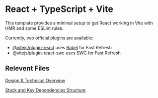 # React + TypeScript + Vite

This template provides a minimal setup to get React working in Vite with HMR and some ESLint rules.

Currently, two official plugins are available:

- [@vitejs/plugin-react](https://github.com/vitejs/vite-plugin-react/blob/main/packages/plugin-react) uses [Babel](https://babeljs.io/) for Fast Refresh
- [@vitejs/plugin-react-swc](https://github.com/vitejs/vite-plugin-react/blob/main/packages/plugin-react-swc) uses [SWC](https://swc.rs/) for Fast Refresh

## Relevent Files

[Design & Technical Overview](https://docs.google.com/document/d/15GeqhS4ft8_qpvE7RqNwxz2CndqE_I-PmApOfrHnqXM/edit?usp=sharing)

[Stack and Key Dependencies Structure](https://docs.google.com/document/d/13YsTk0c38RnntgZ35yGSdbk3HffeuUOjTvQ40oRFQwk/edit?usp=sharing)
